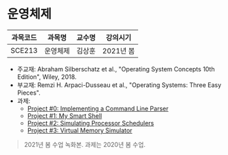 # 운영체제

| 과목코드 | 과목명   | 교수명 | 강의시기  |
|----------|----------|--------|-----------|
| SCE213   | 운영체제 | 김상훈 | 2021년 봄 |

- 주교재: Abraham Silberschatz et al., "Operating System Concepts 10th Edition", Wiley, 2018.
- 부교재: Remzi H. Arpaci-Dusseau et al., "Operating Systems: Three Easy Pieces".
- 과제:
  - [Project #0: Implementing a Command Line Parser](./assignments/pa0)
  - [Project #1: My Smart Shell](./assignments/pa1)
  - [Project #2: Simulating Processor Schedulers](./assignments/pa2)
  - [Project #3: Virtual Memory Simulator](./assignments/pa3)

> 2021년 봄 수업 녹화본. 과제는 2020년 봄 수업.
